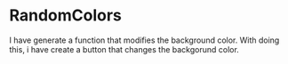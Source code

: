 # RandomColors

I have generate a function that modifies the background color. 
With doing this, i have create a button that changes the backgorund color.
